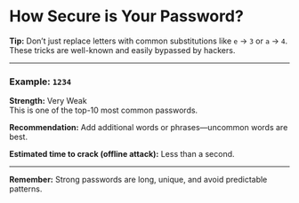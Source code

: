# How Secure is Your Password?

**Tip:** Don’t just replace letters with common substitutions like `e` → `3` or `a` → `4`. These tricks are well-known and easily bypassed by hackers.

---

### Example: `1234`  
**Strength:** Very Weak  
This is one of the top-10 most common passwords.  

**Recommendation:** Add additional words or phrases—uncommon words are best.

**Estimated time to crack (offline attack):** Less than a second.

---

**Remember:** Strong passwords are long, unique, and avoid predictable patterns.
